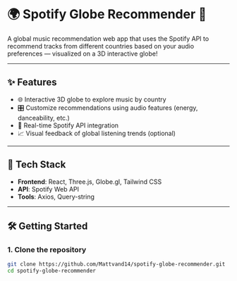 # 🌍 Spotify Globe Recommender 🎵

A global music recommendation web app that uses the Spotify API to recommend tracks from different countries based on your audio preferences — visualized on a 3D interactive globe!

---

## ✨ Features

- 🌐 Interactive 3D globe to explore music by country
- 🎛️ Customize recommendations using audio features (energy, danceability, etc.)
- 📡 Real-time Spotify API integration
- 📈 Visual feedback of global listening trends (optional)

---

## 🚀 Tech Stack

- **Frontend**: React, Three.js, Globe.gl, Tailwind CSS
- **API**: Spotify Web API
- **Tools**: Axios, Query-string

---

## 🛠️ Getting Started

### 1. Clone the repository
```bash
git clone https://github.com/Mattvand14/spotify-globe-recommender.git
cd spotify-globe-recommender
